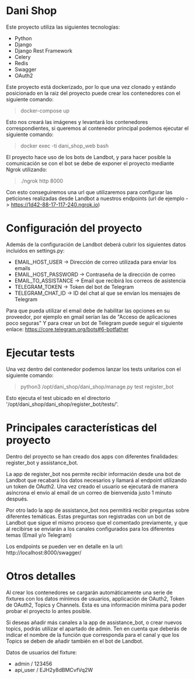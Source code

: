 # Dani Shop

Este proyecto utiliza las siguientes tecnologías:
* Python
* Django
* Django Rest Framework
* Celery
* Redis
* Swagger
* OAuth2

Este proyecto está dockerizado, por lo que una vez clonado y estándo posicionado en la raiz del proyecto puede crear los contenedores con el siguiente comando:
> docker-compose up

Esto nos creará las imágenes y levantará los contenedores correspondientes, si queremos al contenedor principal podemos ejecutar el siguiente comando:
> docker exec -ti dani_shop_web bash

El proyecto hace uso de los bots de Landbot, y para hacer posible la comunicación se con el bot se debe de exponer el proyecto mediante Ngrok utilizando:
> ./ngrok http 8000

Con esto conseguiremos una url que utilizaremos para configurar las peticiones realizadas desde Landbot a nuestros endpoints (url de ejemplo -> https://1d42-88-17-117-240.ngrok.io)

# Configuración del proyecto

Además de la configuración de Landbot deberá cubrir los siguientes datos incluidos en settings.py:

* EMAIL_HOST_USER -> Dirección de correo utilizada para enviar los emails 
* EMAIL_HOST_PASSWORD -> Contraseña de la dirección de correo
* EMAIL_TO_ASSISTANCE -> Email que recibirá los correos de asistencia
* TELEGRAM_TOKEN -> Token del bot de Telegram
* TELEGRAM_CHAT_ID -> ID del chat al que se envían los mensajes de Telegram

Para que pueda utilizar el email debe de habilitar las opciones en su proveedor, por ejemplo en gmail serían las de "Acceso de aplicaciones poco seguras"
Y para crear un bot de Telegram puede seguir el siguiente enlace: https://core.telegram.org/bots#6-botfather

# Ejecutar tests

Una vez dentro del contenedor podemos lanzar los tests unitarios con el siguiente comando:
> python3 /opt/dani_shop/dani_shop/manage.py test register_bot

Esto ejecuta el test ubicado en el directorio '/opt/dani_shop/dani_shop/register_bot/tests/'.

# Principales características del proyecto

Dentro del proyecto se han creado dos apps con diferentes finalidades: register_bot y assistance_bot.

La app de register_bot nos permite recibir información desde una bot de Landbot que recabará los datos necesarios y llamará al endpoint utilizando un token de OAuth2. Una vez creado el usuario se ejecutará de manera asíncrona el envío al email de un correo de bienvenida justo 1 minuto después.

Por otro lado la app de assistance_bot nos permitirá recibir preguntas sobre diferentes temáticas. Estas preguntas son registradas con un bot de Landbot que sigue el mismo proceso que el comentado previamente, y que al recibirse se enviarán a los canales configurados para los diferentes temas (Email y/o Telegram)

Los endpoints se pueden ver en detalle en la url: http://localhost:8000/swagger/

# Otros detalles

Al crear los contenedores se cargarán automáticamente una serie de fixtures con los datos mínimos de usuarios, applicación de OAuth2, Token de OAuth2, Topics y Channels. Esta es una información mínima para poder probar el proyecto lo antes posible.

Si deseas añadir más canales a la app de assistance_bot, o crear nuevos topics, podrás utilizar el apartado de admin. Ten en cuenta que deberás de indicar el nombre de la función que corresponda para el canal y que los Topics se deben de añadir también en el bot de Landbot.

Datos de usuarios del fixture:
* admin / 123456
* api_user / EJH2y8dBMCvfVq2W

